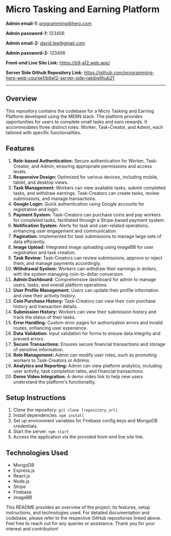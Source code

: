 # Micro Tasking and Earning Platform

**Admin email-1:** programming@hero.com

**Admin password-1:** 123456

**Admin email-2:** david.lee@gmail.com

**Admin password-2:** 123456

**Front-end Live Site Link:** https://b9-a12.web.app/



**Server Side Github Repository Link:** https://github.com/programming-hero-web-course1/b9a12-server-side-rakibgithub21

---

## Overview
This repository contains the codebase for a Micro Tasking and Earning Platform developed using the MERN stack. The platform provides opportunities for users to complete small tasks and earn rewards. It accommodates three distinct roles: Worker, Task-Creator, and Admin, each tailored with specific functionalities.

## Features
1. **Role-based Authentication:** Secure authentication for Worker, Task-Creator, and Admin, ensuring appropriate permissions and access levels.
2. **Responsive Design:** Optimized for various devices, including mobile, tablet, and desktop views.
3. **Task Management:** Workers can view available tasks, submit completed tasks, and withdraw earnings. Task-Creators can create tasks, review submissions, and manage transactions.
4. **Google Login:** Quick authentication using Google accounts for registration and login.
5. **Payment System:** Task-Creators can purchase coins and pay workers for completed tasks, facilitated through a Stripe-based payment system.
6. **Notification System:** Alerts for task and user-related operations, enhancing user engagement and communication.
7. **Pagination:** Implemented for task submissions to manage large sets of data efficiently.
8. **Image Upload:** Integrated image uploading using imageBB for user registration and task creation.
9. **Task Review:** Task-Creators can review submissions, approve or reject them, and manage payments accordingly.
10. **Withdrawal System:** Workers can withdraw their earnings in dollars, with the system managing coin-to-dollar conversion.
11. **Admin Dashboard:** Comprehensive dashboard for admin to manage users, tasks, and overall platform operations.
12. **User Profile Management:** Users can update their profile information and view their activity history.
13. **Coin Purchase History:** Task-Creators can view their coin purchase history and transaction details.
14. **Submission History:** Workers can view their submission history and track the status of their tasks.
15. **Error Handling:** Custom error pages for authorization errors and invalid routes, enhancing user experience.
16. **Data Validation:** Input validation for forms to ensure data integrity and prevent errors.
17. **Secure Transactions:** Ensures secure financial transactions and storage of sensitive information.
18. **Role Management:** Admin can modify user roles, such as promoting workers to Task-Creators or Admins.
19. **Analytics and Reporting:** Admin can view platform analytics, including user activity, task completion rates, and financial transactions.
20. **Demo Video Integration:** A demo video link to help new users understand the platform's functionality.

## Setup Instructions
1. Clone the repository: `git clone [repository_url]`
2. Install dependencies: `npm install`
3. Set up environment variables for Firebase config keys and MongoDB credentials.
4. Start the server: `npm start`
5. Access the application via the provided front-end live site link.

## Technologies Used
- MongoDB
- Express.js
- React.js
- Node.js
- Stripe
- Firebase
- imageBB



This README provides an overview of the project, its features, setup instructions, and technologies used. For detailed documentation and codebase, please refer to the respective GitHub repositories linked above. Feel free to reach out for any queries or assistance. Thank you for your interest and contribution!
